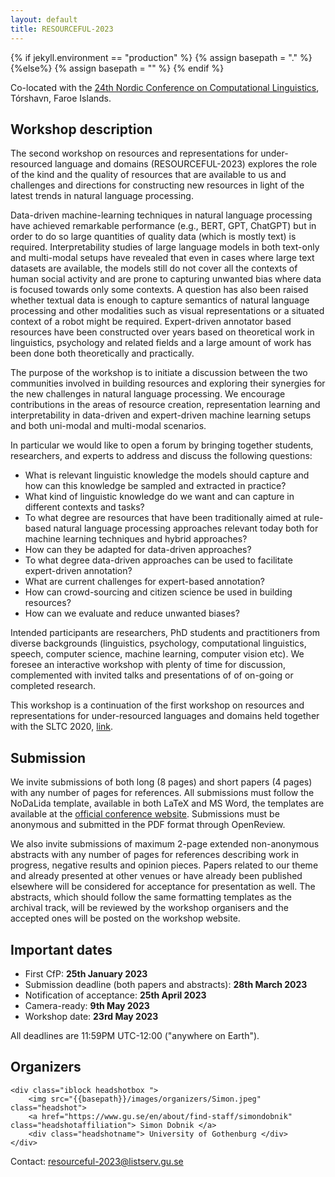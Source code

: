 ```yaml
---
layout: default
title: RESOURCEFUL-2023
---
```

{% if jekyll.environment  == "production" %}
        {% assign basepath = "." %}
        {%else%}
        {% assign basepath = "" %}
        {% endif %}

Co-located with the [24th Nordic Conference on Computational Linguistics](https://www.nodalida2023.fo/home), Tórshavn, Faroe Islands.


## Workshop description

The second workshop on resources and representations for under-resourced language and domains (RESOURCEFUL-2023) explores the role of the kind and the quality of resources that are available to us and challenges and directions for constructing new resources in light of the latest trends in natural language processing.

Data-driven machine-learning techniques in natural language processing have achieved remarkable performance (e.g., BERT, GPT, ChatGPT) but in order to do so large quantities of quality data (which is mostly text) is required.
Interpretability studies of large language models in both text-only and multi-modal setups have revealed that even in cases where large text datasets are available, the models still do not cover all the contexts of human social activity and are prone to capturing unwanted bias where data is focused towards only some contexts.
A question has also been raised whether textual data is enough to capture semantics of natural language processing and other modalities such as visual representations or a situated context of a robot might be required.
Expert-driven annotator based resources have been constructed over years based on theoretical work in linguistics, psychology and related fields and a large amount of work has been done both theoretically and practically.

The purpose of the workshop is to initiate a discussion between the two communities involved in building resources and exploring their synergies for the new challenges in natural language processing.
We encourage contributions in the areas of resource creation, representation learning and interpretability in data-driven and expert-driven machine learning setups and both uni-modal and multi-modal scenarios.
 
In particular we would like to open a forum by bringing together students, researchers, and experts to address and discuss the following questions:

 - What is relevant linguistic knowledge the models should capture and how can this knowledge be sampled and extracted in practice?
 - What kind of linguistic knowledge do we want and can capture in different contexts and tasks?
 - To what degree are resources that have been traditionally aimed at rule-based natural language processing approaches relevant today both for machine learning techniques and hybrid approaches?
 - How can they be adapted for data-driven approaches?
 - To what degree data-driven approaches can be used to facilitate expert-driven annotation?
 - What are current challenges for expert-based annotation?
 - How can crowd-sourcing and citizen science be used in building resources?
 - How can we evaluate and reduce unwanted biases?

Intended participants are researchers, PhD students and practitioners from diverse backgrounds (linguistics, psychology, computational linguistics, speech, computer science, machine learning, computer vision etc). We foresee an interactive workshop with plenty of time for discussion, complemented with invited talks and presentations of of on-going or completed research.

This workshop is a continuation of the first workshop on resources and representations for under-resourced languages and domains held together with the SLTC 2020, [link](https://gu-clasp.github.io/resourceful-2020/).


## Submission

We invite submissions of both long (8 pages) and short papers (4 pages) with any number of pages for references.
All submissions must follow the NoDaLida template, available in both LaTeX and MS Word, the templates are available at the [official conference website](https://www.nodalida2023.fo/authorkit-nodalida23).
Submissions must be anonymous and submitted in the PDF format through OpenReview.

We also invite submissions of maximum 2-page extended non-anonymous abstracts with any number of pages for references describing work in progress, negative results and opinion pieces. Papers related to our theme and already presented at other venues or have already been published elsewhere will be considered for acceptance for presentation as well. The abstracts, which should follow the same formatting templates as the archival track, will be reviewed by the workshop organisers and the accepted ones will be posted on the workshop website.


## Important dates

 - First CfP: **25th January 2023**
 - Submission deadline (both papers and abstracts): **28th March 2023**
 - Notification of acceptance: **25th April 2023**
 - Camera-ready: **9th May 2023**
 - Workshop date: **23rd May 2023**

All deadlines are 11:59PM UTC-12:00 ("anywhere on Earth").


## Organizers

<div>

    <div class="iblock headshotbox ">
        <img src="{{basepath}}/images/organizers/Simon.jpeg" class="headshot">
        <a href="https://www.gu.se/en/about/find-staff/simondobnik" class="headshotaffiliation"> Simon Dobnik </a>         
        <div class="headshotname"> University of Gothenburg </div>
    </div>

</div>


Contact: [resourceful-2023@listserv.gu.se](mailto:resourceful-2023@listserv.gu.se)

